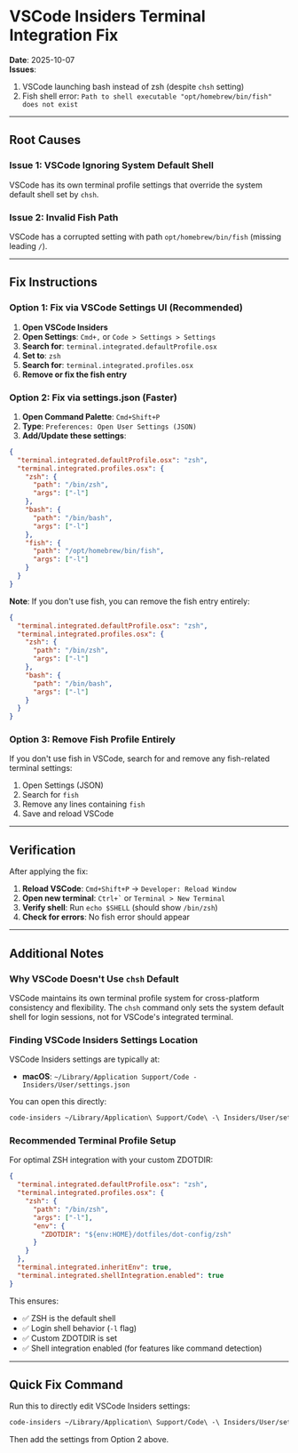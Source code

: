 # VSCode Insiders Terminal Integration Fix

**Date**: 2025-10-07  
**Issues**: 

1. VSCode launching bash instead of zsh (despite `chsh` setting)
2. Fish shell error: `Path to shell executable "opt/homebrew/bin/fish" does not exist`


---

## Root Causes

### Issue 1: VSCode Ignoring System Default Shell

VSCode has its own terminal profile settings that override the system default shell set by `chsh`.

### Issue 2: Invalid Fish Path

VSCode has a corrupted setting with path `opt/homebrew/bin/fish` (missing leading `/`).

---

## Fix Instructions

### Option 1: Fix via VSCode Settings UI (Recommended)

1. **Open VSCode Insiders**
2. **Open Settings**: `Cmd+,` or `Code > Settings > Settings`
3. **Search for**: `terminal.integrated.defaultProfile.osx`
4. **Set to**: `zsh`
5. **Search for**: `terminal.integrated.profiles.osx`
6. **Remove or fix the fish entry**


### Option 2: Fix via settings.json (Faster)

1. **Open Command Palette**: `Cmd+Shift+P`
2. **Type**: `Preferences: Open User Settings (JSON)`
3. **Add/Update these settings**:


```json
{
  "terminal.integrated.defaultProfile.osx": "zsh",
  "terminal.integrated.profiles.osx": {
    "zsh": {
      "path": "/bin/zsh",
      "args": ["-l"]
    },
    "bash": {
      "path": "/bin/bash",
      "args": ["-l"]
    },
    "fish": {
      "path": "/opt/homebrew/bin/fish",
      "args": ["-l"]
    }
  }
}
```

**Note**: If you don't use fish, you can remove the fish entry entirely:

```json
{
  "terminal.integrated.defaultProfile.osx": "zsh",
  "terminal.integrated.profiles.osx": {
    "zsh": {
      "path": "/bin/zsh",
      "args": ["-l"]
    },
    "bash": {
      "path": "/bin/bash",
      "args": ["-l"]
    }
  }
}
```

### Option 3: Remove Fish Profile Entirely

If you don't use fish in VSCode, search for and remove any fish-related terminal settings:

1. Open Settings (JSON)
2. Search for `fish`
3. Remove any lines containing `fish`
4. Save and reload VSCode


---

## Verification

After applying the fix:

1. **Reload VSCode**: `Cmd+Shift+P` → `Developer: Reload Window`
2. **Open new terminal**: `` Ctrl+` `` or `Terminal > New Terminal`
3. **Verify shell**: Run `echo $SHELL` (should show `/bin/zsh`)
4. **Check for errors**: No fish error should appear


---

## Additional Notes

### Why VSCode Doesn't Use `chsh` Default

VSCode maintains its own terminal profile system for cross-platform consistency and flexibility. The `chsh` command only sets the system default shell for login sessions, not for VSCode's integrated terminal.

### Finding VSCode Insiders Settings Location

VSCode Insiders settings are typically at:

- **macOS**: `~/Library/Application Support/Code - Insiders/User/settings.json`


You can open this directly:
```bash
code-insiders ~/Library/Application\ Support/Code\ -\ Insiders/User/settings.json
```

### Recommended Terminal Profile Setup

For optimal ZSH integration with your custom ZDOTDIR:

```json
{
  "terminal.integrated.defaultProfile.osx": "zsh",
  "terminal.integrated.profiles.osx": {
    "zsh": {
      "path": "/bin/zsh",
      "args": ["-l"],
      "env": {
        "ZDOTDIR": "${env:HOME}/dotfiles/dot-config/zsh"
      }
    }
  },
  "terminal.integrated.inheritEnv": true,
  "terminal.integrated.shellIntegration.enabled": true
}
```

This ensures:

- ✅ ZSH is the default shell
- ✅ Login shell behavior (`-l` flag)
- ✅ Custom ZDOTDIR is set
- ✅ Shell integration enabled (for features like command detection)


---

## Quick Fix Command

Run this to directly edit VSCode Insiders settings:

```bash
code-insiders ~/Library/Application\ Support/Code\ -\ Insiders/User/settings.json
```

Then add the settings from Option 2 above.

